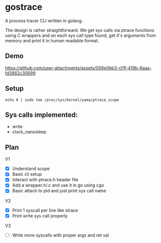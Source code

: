 # gostrace

A process tracer CLI written in golang. 

The design is rather straightforward. We get sys calls via ptrace functions using C wrappers and on each sys call type found, get it's arguments from memory and print it in human readable format.

## Demo



https://github.com/user-attachments/assets/059e0bb3-cf1f-419b-8aaa-fd3862c30699



## Setup

```
echo 0 | sudo tee /proc/sys/kernel/yama/ptrace_scope
```

## Sys calls implemented:
 - write
 - clock_nanosleep

## Plan
 
V1
 - [x] Understand scope
 - [x] Basic cli setup
 - [x] Interact with ptrace.h header file 
 - [x] Add a wrapper.h/.c and use it in go using cgo
 - [x] Basic attach to pid and just print sys call name

V2
 - [x] Print 1 syscall per line like strace
 - [x] Print write sys call properly

V3
 - [ ] Write more syscalls with proper args and ret val
